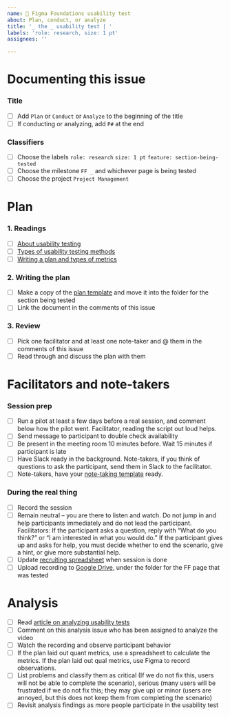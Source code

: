 ```yaml
---
name: 🧪 Figma Foundations usability test
about: Plan, conduct, or analyze
title: '_ the _ usability test | '
labels: 'role: research, size: 1 pt'
assignees: ''

---
```

# Documenting this issue
### Title
- [ ] Add `Plan` or `Conduct` or `Analyze` to the beginning of the title
- [ ] If conducting or analyzing, add `P#` at the end
### Classifiers
- [ ] Choose the labels `role: research` `size: 1 pt` `feature: section-being-tested`
- [ ] Choose the milestone `FF _` and whichever page is being tested
- [ ] Choose the project `Project Management`

# Plan

### 1. Readings

- [ ] [About usability testing](https://www.usability.gov/how-to-and-tools/methods/usability-testing.html)
- [ ] [Types of usability testing methods](https://www.usability.gov/how-to-and-tools/methods/running-usability-tests.html)
- [ ] [Writing a plan and types of metrics](https://www.usability.gov/how-to-and-tools/methods/planning-usability-testing.html)

### 2. Writing the plan

- [ ] Make a copy of the [plan template](https://docs.google.com/document/d/1NA_fgcxF1QOAqKTZs6ZOeO_I2ugd-KZ5FvQx_9tF-oE/edit#) and move it into the folder for the section being tested
- [ ] Link the document in the comments of this issue

### 3. Review

- [ ] Pick one facilitator and at least one note-taker and @ them in the comments of this issue
- [ ] Read through and discuss the plan with them

# Facilitators and note-takers

### Session prep
- [ ] Run a pilot at least a few days before a real session, and comment below how the pilot went. Facilitator, reading the script out loud helps.
- [ ] Send message to participant to double check availability
- [ ] Be present in the meeting room 10 minutes before. Wait 15 minutes if participant is late
- [ ] Have Slack ready in the background. Note-takers, if you think of questions to ask the participant, send them in Slack to the facilitator.
- [ ] Note-takers, have your [note-taking template](https://docs.google.com/spreadsheets/d/1MGU7DhhZmj7pkX9RIv5e8JUfnu78EWPU/edit#gid=676557520) ready.

### During the real thing
- [ ] Record the session
- [ ] Remain neutral – you are there to listen and watch. Do not jump in and help participants immediately and do not lead the participant. Facilitators: If the participant asks a question, reply with “What do you think?” or “I am interested in what you would do.” If the participant gives up and asks for help, you must decide whether to end the scenario, give a hint, or give more substantial help.
- [ ] Update [recruiting spreadsheet](https://docs.google.com/spreadsheets/d/1wrx3dQXbti8kHvRdQFHuarW34DVnj0LNBs5nr3HDfBg/edit#gid=0) when session is done
- [ ] Upload recording to [Google Drive](https://drive.google.com/drive/u/0/folders/1XmT-fMEY5L82acY3aQC98v7misBPmDXb), under the folder for the FF page that was tested

# Analysis
- [ ] Read [article on analyzing usability tests](https://www.usability.gov/how-to-and-tools/methods/reporting-usability-test-results.html)
- [ ] Comment on this analysis issue who has been assigned to analyze the video
- [ ] Watch the recording and observe participant behavior
- [ ] If the plan laid out quant metrics, use a spreadsheet to calculate the metrics. If the plan laid out qual metrics, use Figma to record observations.
- [ ] List problems and classify them as critical (If we do not fix this, users will not be able to complete the scenario), serious (many users will be frustrated if we do not fix this; they may give up) or minor (users are annoyed, but this does not keep them from completing the scenario)
- [ ] Revisit analysis findings as more people participate in the usability test
